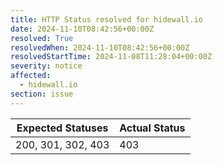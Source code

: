 ```yaml
---
title: HTTP Status resolved for hidewall.io
date: 2024-11-10T08:42:56+00:00Z
resolved: True
resolvedWhen: 2024-11-10T08:42:56+00:00Z
resolvedStartTime: 2024-11-08T11:28:04+00:00Z
severity: notice
affected:
  - hidewall.io
section: issue
---
```


| Expected Statuses | Actual Status  |
|-------------------|----------------|
| 200, 301, 302, 403 | 403 |
